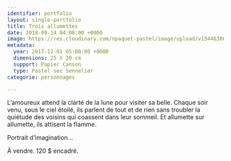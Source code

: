 ```yaml
---
identifier: portfolio
layout: single-portfolio
title: Trois allumettes
date: 2018-09-14 04:00:00 +0000
image: https://res.cloudinary.com/npaquet-pastel/image/upload/v1544638664/DSC07116-2.jpg
metadata:
  year: 2017-12-01 05:00:00 +0000
  dimensions: 25 X 20 cm
  support: Papier Canson
  type: Pastel sec Sennelier
categorie: personnages

---
```

L’amoureux attend la clarté de la lune pour visiter sa belle. Chaque soir venu, sous le ciel étoilé, ils parlent de tout et de rien sans troubler la quiétude des voisins qui coassent dans leur sommeil. Et allumette sur allumette, ils attisent la flamme.

Portrait d’imagination...

À vendre. 120 $ encadré.